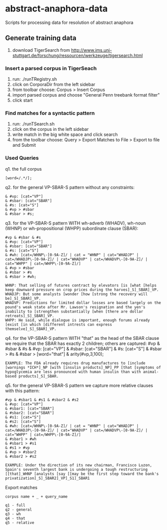 # abstract-anaphora-data
Scripts for processing data for resolution of abstract anaphora

## Generate training data

1. download TigerSearch from http://www.ims.uni-stuttgart.de/forschung/ressourcen/werkzeuge/tigersearch.html

### Insert a parsed corpus in TigerSeach 
1. run: ./runTRegistry.sh
2. click on CorporaDir from the left sidebar
3. from toolbar choose: Corpus > Insert Corpus
4. import parsed corpus and choose "General Penn treebank format filter"
5. click start

### Find matches for a syntactic pattern
1. run: ./runTSearch.sh 
2. click on the corpus in the left sidebar
3. write match in the big white space and click search
4. from the toolbar choose: Query > Export Matches to File > Export to file and Submit 


### Used Queries
q1. the full corpus

	[word=/.*/];

q2. for the general VP-SBAR-S pattern without any constraints: 

	& #vp: [cat="VP"] 
	& #sbar: [cat="SBAR"]
	& #s: [cat="S"]
	& #vp > #sbar
	& #sbar > #s;

q3. for the VP-SBAR-S pattern WITH wh-adverb (WHADV), wh-noun (WHNP) or wh-propositional (WHPP) subordinate clause (SBAR):

	#vp & #sbar & #s 
	& #vp: [cat="VP"] 
	& #sbar: [cat="SBAR"]
	& #s: [cat="S"]
	& #wh: [cat=/WHNP\-[0-9A-Z]/ | cat = "WHNP" | cat="WHADJP" | cat=/WHADJP\-[0-9A-Z]/ | cat="WHADVP" | cat=/WHADVP\-[0-9A-Z]/ | cat="WHPP" | cat=/WHPP\-[0-9A-Z]/]
	& #vp > #sbar
	& #sbar > #s
	& #sbar > #wh;

	WHNP: That selling of futures contract by elevators [is [what [helps keep downward pressure on crop prices during the harves]_S]_SBAR]_VP.
	WHADJP: But some analysts [wonder [how [strong the recovery will be]_S]_SBAR]_VP.
	WHADVP: Predictions for limited dollar losses are based largely on the pound's weak state after Mr. Lawson's resignation and the yen's inability to [strengthen substantially [when [there are dollar retreats]_S]_SBAR]_VP.
	WHPP: He said, while dialogue is important, enough forums already [exist [in which [different intrests can express themselve]_S]_SBAR]_VP.

q4. for the VP-SBAR-S pattern WITH "that" as the head of the SBAR clause we require that the SBAR has exactly 2 children; others are captured:
	#vp & #sbar & #s 
	& #vp: [cat="VP"] 
	& #sbar: [cat="SBAR"]
	& #s: [cat="S"]
	& #sbar > #s
	& #sbar > [word="that"]
	& arity(#vp,3,100);

	EXAMPLE: The FDA already requires drug manufactures to [include [warnings *ICH*]_NP [with [insulin products]_NP]_PP [that [symptoms of hypoglycemia are less pronounced with human insulin than with animal-based products]_S]_SBAR. 

q5. for the general VP-SBAR-S pattern we capture more relative clauses with this pattern: 

	#vp & #sbar1 & #s1 & #sbar2 & #s2 
	& #vp: [cat="VP"] 
	& #sbar1: [cat="SBAR"]
	& #sbar2: [cat="SBAR"]
	& #s1: [cat="S"]
	& #s2: [cat="S"]
	& #wh: [cat=/WHNP\-[0-9A-Z]/ | cat = "WHNP" | cat="WHADJP" | cat=/WHADJP\-[0-9A-Z]/ | cat="WHADVP" | cat=/WHADVP\-[0-9A-Z]/ | cat="WHPP" | cat=/WHPP\-[0-9A-Z]/]
	& #sbar1 > #wh
	& #sbar1 > #s1
	& #s1 > #vp
	& #vp > #sbar2
	& #sbar2 > #s2 

	EXAMPLE: Under the direction of its new chairman, Francisco Luzon, Spain's seventh largest bank is undergoing a tough restructuring [[that]_WHNP [analysts [say [[may be the first step toward the bank's privatization]_S]_SBAR2]_VP]_S1]_SBAR1

Export matches

	corpus name + _ + query_name

	q1 - full
	q2 - general
	q3 - wh
	q4 - that
	q5 - relative
